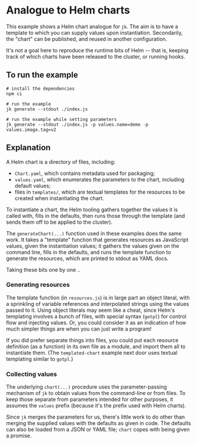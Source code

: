 # Analogue to Helm charts

This example shows a Helm chart analogue for `jk`. The aim is to have
a template to which you can supply values upon
instantiation. Secondarily, the "chart" can be published, and reused
in another configuration.

It's not a goal here to reproduce the runtime bits of Helm -- that is,
keeping track of which charts have been released to the cluster, or
running hooks.

## To run the example

```console
# install the dependencies
npm ci

# run the example
jk generate --stdout ./index.js

# run the example while setting parameters
jk generate --stdout ./index.js -p values.name=demo -p values.image.tag=v2
```

## Explanation

A Helm chart is a directory of files, including:

 - `Chart.yaml`, which contains metadata used for packaging;
 - `values.yaml`, which enumerates the parameters to the chart,
   including default values;
 - files in `templates/`, which are textual templates for the
   resources to be created when instantiating the chart.

To instantiate a chart, the Helm tooling gathers together the values
it is called with, fills in the defaults, then runs those through the
template (and sends them off to be applied to the cluster).

The `generateChart(...)` function used in these examples does the same
work. It takes a "template" function that generates resources as
JavaScript values, given the instantiation values; it gathers the
values given on the command line, fills in the defaults, and runs the
template function to generate the resources, which are printed to
stdout as YAML docs.

Taking these bits one by one ..

### Generating resources

The template function (in `resources.js`) is in large part an object
literal, with a sprinkling of variable references and interpolated
strings using the values passed to it. Using object literals may seem
like a cheat, since Helm's templating involves a bunch of files, with
special syntax (`gotpl`) for control flow and injecting values. Or,
you could consider it as an indication of how much simpler things are
when you can just write a program!

If you did prefer separate things into files, you could put each
resource definition (as a function) in its own file as a module, and
import them all to instantiate them. (The `templated-chart` example
next door uses textual templating similar to `gotpl`.)

### Collecting values

The underlying `chart(...)` procedure uses the parameter-passing
mechanism of `jk` to obtain values from the command-line or from
files. To keep those separate from parameters intended for other
purposes, it assumes the `values` prefix (because it's the prefix used
with Helm charts).

Since `jk` merges the parameters for us, there's little work to do
other than merging the supplied values with the defaults as given in
code. The defaults can also be loaded from a JSON or YAML file;
`chart` copes with being given a promise.
